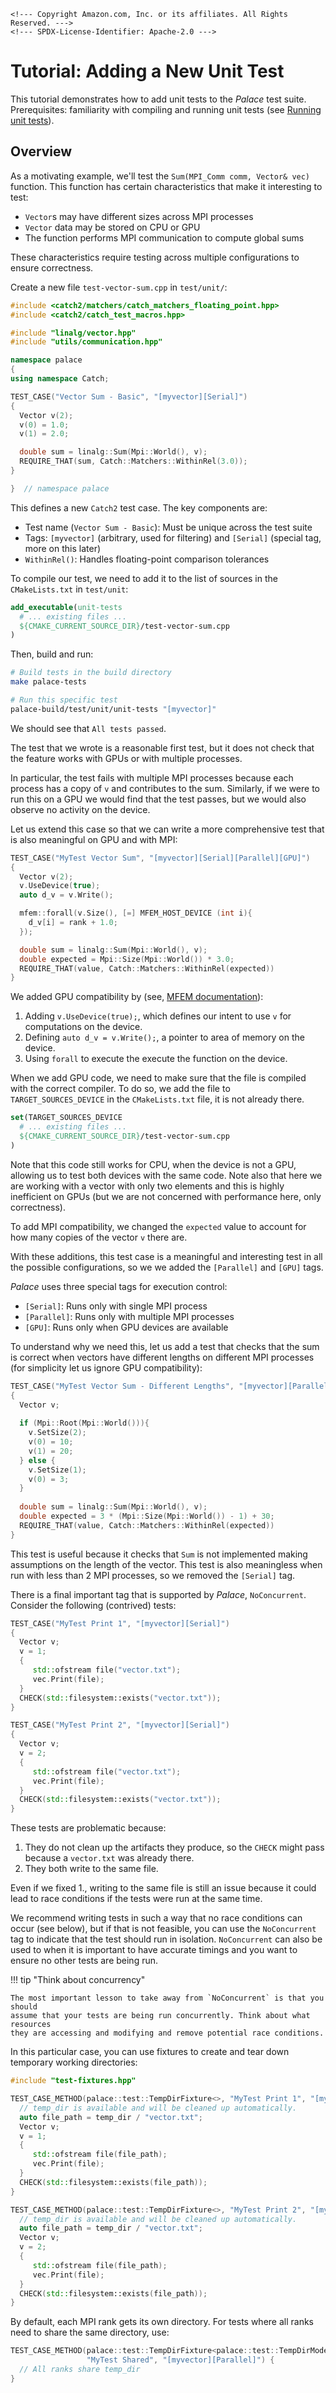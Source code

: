 ```@raw html
<!--- Copyright Amazon.com, Inc. or its affiliates. All Rights Reserved. --->
<!--- SPDX-License-Identifier: Apache-2.0 --->
```

# Tutorial: Adding a New Unit Test

This tutorial demonstrates how to add unit tests to the *Palace* test suite.
Prerequisites: familiarity with compiling and running unit tests (see [Running
unit tests](testing.md#Running-unit-tests)).

## Overview

As a motivating example, we'll test the `Sum(MPI_Comm comm, Vector& vec)`
function. This function has certain characteristics that make it interesting to
test:

  - `Vector`s may have different sizes across MPI processes
  - `Vector` data may be stored on CPU or GPU
  - The function performs MPI communication to compute global sums

These characteristics require testing across multiple configurations to ensure
correctness.

Create a new file `test-vector-sum.cpp` in `test/unit/`:

```cpp
#include <catch2/matchers/catch_matchers_floating_point.hpp>
#include <catch2/catch_test_macros.hpp>

#include "linalg/vector.hpp"
#include "utils/communication.hpp"

namespace palace
{
using namespace Catch;

TEST_CASE("Vector Sum - Basic", "[myvector][Serial]")
{
  Vector v(2);
  v(0) = 1.0;
  v(1) = 2.0;

  double sum = linalg::Sum(Mpi::World(), v);
  REQUIRE_THAT(sum, Catch::Matchers::WithinRel(3.0));
}

}  // namespace palace
```

This defines a new `Catch2` test case. The key components are:

  - Test name (`Vector Sum - Basic`): Must be unique across the test suite
  - Tags: `[myvector]` (arbitrary, used for filtering) and `[Serial]` (special tag, more on this later)
  - `WithinRel()`: Handles floating-point comparison tolerances

To compile our test, we need to add it to the list of sources in the `CMakeLists.txt` in `test/unit`:

```cmake
add_executable(unit-tests
  # ... existing files ...
  ${CMAKE_CURRENT_SOURCE_DIR}/test-vector-sum.cpp
)
```

Then, build and run:

```bash
# Build tests in the build directory
make palace-tests

# Run this specific test
palace-build/test/unit/unit-tests "[myvector]"
```

We should see that `All tests passed`.

The test that we wrote is a reasonable first test, but it does not check that
the feature works with GPUs or with multiple processes.

In particular, the test fails with multiple MPI processes because each process
has a copy of `v` and contributes to the sum. Similarly, if we were to run this
on a GPU we would find that the test passes, but we would also observe no
activity on the device.

Let us extend this case so that we can write a more comprehensive test that is
also meaningful on GPU and with MPI:

```cpp
TEST_CASE("MyTest Vector Sum", "[myvector][Serial][Parallel][GPU]")
{
  Vector v(2);
  v.UseDevice(true);
  auto d_v = v.Write();

  mfem::forall(v.Size(), [=] MFEM_HOST_DEVICE (int i){
    d_v[i] = rank + 1.0;
  });

  double sum = linalg::Sum(Mpi::World(), v);
  double expected = Mpi::Size(Mpi::World()) * 3.0;
  REQUIRE_THAT(value, Catch::Matchers::WithinRel(expected))
}
```

We added GPU compatibility by (see, [MFEM documentation](https://mfem.org/gpu-support/)):

 1. Adding `v.UseDevice(true);`, which defines our intent to use `v` for computations on the device.
 2. Defining `auto d_v = v.Write();`, a pointer to area of memory on the device.
 3. Using `forall` to execute the execute the function on the device.

When we add GPU code, we need to make sure that the file is compiled with the
correct compiler. To do so, we add the file to `TARGET_SOURCES_DEVICE` in the
`CMakeLists.txt` file, it is not already there.

```cmake
set(TARGET_SOURCES_DEVICE
  # ... existing files ...
  ${CMAKE_CURRENT_SOURCE_DIR}/test-vector-sum.cpp
)
```

Note that this code still works for CPU, when the device is not a GPU, allowing
us to test both devices with the same code. Note also that here we are working
with a vector with only two elements and this is highly inefficient on GPUs (but
we are not concerned with performance here, only correctness).

To add MPI compatibility, we changed the `expected` value to account for how
many copies of the vector `v` there are.

With these additions, this test case is a meaningful and interesting test in all
the possible configurations, so we we added the `[Parallel]` and `[GPU]` tags.

*Palace* uses three special tags for execution control:

  - `[Serial]`: Runs only with single MPI process
  - `[Parallel]`: Runs only with multiple MPI processes
  - `[GPU]`: Runs only when GPU devices are available

To understand why we need this, let us add a test that checks that the sum is
correct when vectors have different lengths on different MPI processes (for
simplicity let us ignore GPU compatibility):

```cpp
TEST_CASE("MyTest Vector Sum - Different Lengths", "[myvector][Parallel]")
{
  Vector v;
  
  if (Mpi::Root(Mpi::World())){
    v.SetSize(2);
    v(0) = 10;
    v(1) = 20;
  } else {
    v.SetSize(1);
    v(0) = 3;
  }
  
  double sum = linalg::Sum(Mpi::World(), v);
  double expected = 3 * (Mpi::Size(Mpi::World()) - 1) + 30;
  REQUIRE_THAT(value, Catch::Matchers::WithinRel(expected))
}
```

This test is useful because it checks that `Sum` is not implemented making
assumptions on the length of the vector. This test is also meaningless when run
with less than 2 MPI processes, so we removed the `[Serial]` tag.

There is a final important tag that is supported by *Palace*, `NoConcurrent`.
Consider the following (contrived) tests:

```cpp
TEST_CASE("MyTest Print 1", "[myvector][Serial]")
{
  Vector v;
  v = 1;
  {
     std::ofstream file("vector.txt");
     vec.Print(file);
  }
  CHECK(std::filesystem::exists("vector.txt"));
}

TEST_CASE("MyTest Print 2", "[myvector][Serial]")
{
  Vector v;
  v = 2;
  {
     std::ofstream file("vector.txt");
     vec.Print(file);
  }
  CHECK(std::filesystem::exists("vector.txt"));
}
```

These tests are problematic because:

 1. They do not clean up the artifacts they produce, so the `CHECK` might pass
    because a `vector.txt` was already there.
 2. They both write to the same file.

Even if we fixed 1., writing to the same file is still an issue because it could
lead to race conditions if the tests were run at the same time.

We recommend writing tests in such a way that no race conditions can occur (see
below), but if that is not feasible, you can use the `NoConcurrent` tag to
indicate that the test should run in isolation. `NoConcurrent` can also be used
to when it is important to have accurate timings and you want to ensure no other
tests are being run.

!!! tip "Think about concurrency"
    
    The most important lesson to take away from `NoConcurrent` is that you should
    assume that your tests are being run concurrently. Think about what resources
    they are accessing and modifying and remove potential race conditions.

In this particular case, you can use fixtures to create and tear down temporary
working directories:

```cpp
#include "test-fixtures.hpp"

TEST_CASE_METHOD(palace::test::TempDirFixture<>, "MyTest Print 1", "[myvector][Serial]") {
  // temp_dir is available and will be cleaned up automatically.
  auto file_path = temp_dir / "vector.txt";
  Vector v;
  v = 1;
  {
     std::ofstream file(file_path);
     vec.Print(file);
  }
  CHECK(std::filesystem::exists(file_path));
}

TEST_CASE_METHOD(palace::test::TempDirFixture<>, "MyTest Print 2", "[myvector][Serial]") {
  // temp_dir is available and will be cleaned up automatically.
  auto file_path = temp_dir / "vector.txt";
  Vector v;
  v = 2;
  {
     std::ofstream file(file_path);
     vec.Print(file);
  }
  CHECK(std::filesystem::exists(file_path));
}
```

By default, each MPI rank gets its own directory. For tests where all ranks need
to share the same directory, use:

```cpp
TEST_CASE_METHOD(palace::test::TempDirFixture<palace::test::TempDirMode::Shared>,
                 "MyTest Shared", "[myvector][Parallel]") {
  // All ranks share temp_dir
}
```
